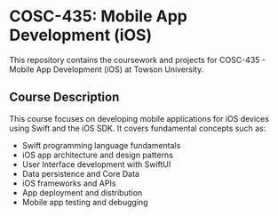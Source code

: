 # COSC-435: Mobile App Development (iOS)

This repository contains the coursework and projects for COSC-435 - Mobile App Development (iOS) at Towson University.

## Course Description

This course focuses on developing mobile applications for iOS devices using Swift and the iOS SDK. It covers fundamental concepts such as:

- Swift programming language fundamentals
- iOS app architecture and design patterns
- User Interface development with SwiftUI
- Data persistence and Core Data
- iOS frameworks and APIs
- App deployment and distribution
- Mobile app testing and debugging

